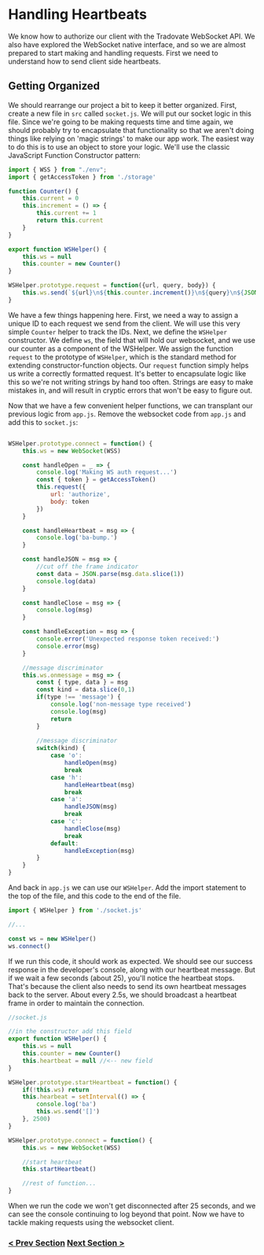 # Handling Heartbeats
We know how to authorize our client with the Tradovate WebSocket API. We also have explored the WebSocket native interface,
and so we are almost prepared to start making and handling requests. First we need to understand how to send client side 
heartbeats.

## Getting Organized
We should rearrange our project a bit to keep it better organized. First, create a new file in `src` called `socket.js`. We will put
our socket logic in this file. Since we're going to be making requests time and time again, we should probably try to encapsulate that
functionality so that we aren't doing things like relying on 'magic strings' to make our app work. The easiest way to do this is to
use an object to store your logic. We'll use the classic JavaScript Function Constructor pattern:

```javascript
import { WSS } from "./env";
import { getAccessToken } from './storage'

function Counter() {
    this.current = 0
    this.increment = () => {
        this.current += 1
        return this.current
    }
}

export function WSHelper() {
    this.ws = null
    this.counter = new Counter()
}

WSHelper.prototype.request = function({url, query, body}) {
    this.ws.send(`${url}\n${this.counter.increment()}\n${query}\n${JSON.stringify(body)}`)
}

```
We have a few things happening here. First, we need a way to assign a unique ID to each request we send from the client. We
will use this very simple `Counter` helper to track the IDs. Next, we define the `WSHelper` constructor. We define `ws`, the 
field that will hold our websocket, and we use our counter as a component of the WSHelper. We assign the function `request`
to the prototype of `WSHelper`, which is the standard method for extending constructor-function objects. Our `request` function
simply helps us write a correctly formatted request. It's better to encapsulate logic like this so we're not writing strings
by hand too often. Strings are easy to make mistakes in, and will result in cryptic errors that won't be easy to figure out. 

Now that we have a few convenient helper functions, we can transplant our previous logic from `app.js`. Remove the websocket
code from `app.js` and add this to `socket.js`:

```javascript

WSHelper.prototype.connect = function() {
    this.ws = new WebSocket(WSS)

    const handleOpen = _ => {
        console.log('Making WS auth request...')
        const { token } = getAccessToken()
        this.request({
            url: 'authorize',
            body: token
        })
    }

    const handleHeartbeat = msg => {
        console.log('ba-bump.')
    }

    const handleJSON = msg => {
        //cut off the frame indicator
        const data = JSON.parse(msg.data.slice(1))
        console.log(data)
    }

    const handleClose = msg => {
        console.log(msg)
    }

    const handleException = msg => {
        console.error('Unexpected response token received:')
        console.error(msg)
    }

    //message discriminator
    this.ws.onmessage = msg => {
        const { type, data } = msg
        const kind = data.slice(0,1)
        if(type !== 'message') {
            console.log('non-message type received')
            console.log(msg)
            return
        }
    
        //message discriminator
        switch(kind) {
            case 'o':
                handleOpen(msg)
                break
            case 'h':
                handleHeartbeat(msg)
                break
            case 'a':
                handleJSON(msg)
                break
            case 'c':
                handleClose(msg)
                break
            default:
                handleException(msg)
        }
    }
}
```

And back in `app.js` we can use our `WSHelper`. Add the import statement to the top of the file, and this code to the end of the file.

```javascript
import { WSHelper } from './socket.js'

//...

const ws = new WSHelper()
ws.connect()
```

If we run this code, it should work as expected. We should see our success response in the developer's console, along with our heartbeat
message. But if we wait a few seconds (about 25), you'll notice the heartbeat stops. That's because the client also needs to send its
own heartbeat messages back to the server. About every 2.5s, we should broadcast a heartbeat frame in order to maintain the connection.

```javascript
//socket.js

//in the constructor add this field
export function WSHelper() {
    this.ws = null
    this.counter = new Counter()
    this.heartbeat = null //<-- new field
}

WSHelper.prototype.startHeartbeat = function() {
    if(!this.ws) return
    this.hearbeat = setInterval(() => {
        console.log('ba')
        this.ws.send('[]')
    }, 2500)
}

WSHelper.prototype.connect = function() {
    this.ws = new WebSocket(WSS)

    //start heartbeat
    this.startHeartbeat()

    //rest of function...
}

```

When we run the code we won't get disconnected after 25 seconds, and we can see the console continuing to log beyond that point.
Now we have to tackle making requests using the websocket client.

### [< Prev Section](https://github.com/tradovate/example-api-js/tree/main/tutorial/WebSockets/EX-5-WebSockets-Start) [Next Section >](#)

